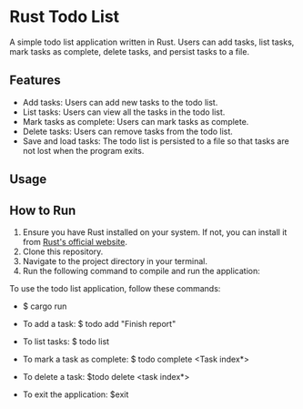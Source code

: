 # Rust Todo List

A simple todo list application written in Rust. Users can add tasks, list tasks, mark tasks as complete, delete tasks, and persist tasks to a file.

## Features

- Add tasks: Users can add new tasks to the todo list.
- List tasks: Users can view all the tasks in the todo list.
- Mark tasks as complete: Users can mark tasks as complete.
- Delete tasks: Users can remove tasks from the todo list.
- Save and load tasks: The todo list is persisted to a file so that tasks are not lost when the program exits.

## Usage

## How to Run

1. Ensure you have Rust installed on your system. If not, you can install it from [Rust's official website](https://www.rust-lang.org/).
2. Clone this repository.
3. Navigate to the project directory in your terminal.
4. Run the following command to compile and run the application:

To use the todo list application, follow these commands:
- $ cargo run
  
- To add a task:
  $ todo add "Finish report"


- To list tasks:
$ todo list


- To mark a task as complete:
$ todo complete <Task index*>


- To delete a task:
$todo delete <task index*>


- To exit the application:
$exit
